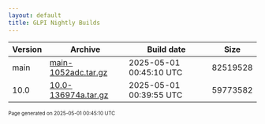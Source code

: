 ```yaml
---
layout: default
title: GLPI Nightly Builds
---
```


Version|Archive|Build date|Size
---|---|---|---
main|[main-1052adc.tar.gz](main-1052adc.tar.gz)|2025-05-01 00:45:10 UTC|82519528
10.0|[10.0-136974a.tar.gz](10.0-136974a.tar.gz)|2025-05-01 00:39:55 UTC|59773582

<font size="1">Page generated on 2025-05-01 00:45:10 UTC</font>
